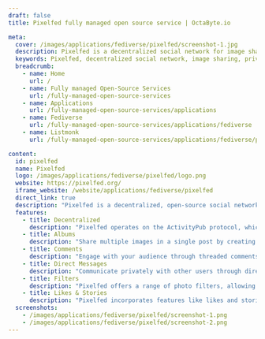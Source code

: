 ```yaml
---
draft: false
title: Pixelfed fully managed open source service | OctaByte.io

meta:
  cover: /images/applications/fediverse/pixelfed/screenshot-1.jpg
  description: Pixelfed is a decentralized social network for image sharing, providing a user-friendly alternative to platforms like Instagram, where privacy and control over your data are prioritized.
  keywords: Pixelfed, decentralized social network, image sharing, privacy, ActivityPub, Instagram alternative, federated network, peer-to-peer social media
  breadcrumb:
    - name: Home
      url: /
    - name: Fully managed Open-Source Services
      url: /fully-managed-open-source-services
    - name: Applications
      url: /fully-managed-open-source-services/applications
    - name: Fediverse
      url: /fully-managed-open-source-services/applications/fediverse
    - name: Listmonk
      url: /fully-managed-open-source-services/applications/fediverse/pixelfed

content:
  id: pixelfed
  name: Pixelfed
  logo: /images/applications/fediverse/pixelfed/logo.png
  website: https://pixelfed.org/
  iframe_website: /website/applications/fediverse/pixelfed
  direct_link: true
  description: "Pixelfed is a decentralized, open-source social network for image sharing, offering a unique alternative to centralized platforms like Instagram. Built on the ActivityPub protocol, Pixelfed enables peer-to-peer interactions, allowing users to maintain full control over their data. With an easy-to-use interface and features like albums, threaded comments, and private messages, Pixelfed provides a rich and privacy-focused social media experience. The platform empowers users to connect, share, and communicate in a decentralized manner, ensuring a safe and transparent environment for all."
  features:
    - title: Decentralized
      description: "Pixelfed operates on the ActivityPub protocol, which facilitates decentralized, peer-to-peer interactions. Unlike centralized platforms, Pixelfed ensures that your data remains private and secure."
    - title: Albums
      description: "Share multiple images in a single post by creating albums, making it easier to organize and present your photos in a cohesive collection."
    - title: Comments
      description: "Engage with your audience through threaded comments. Pixelfed allows for interactive discussions, letting users express their opinions and thoughts under each image."
    - title: Direct Messages
      description: "Communicate privately with other users through direct messages (DMs). Engage in one-on-one conversations with full control over your privacy."
    - title: Filters
      description: "Pixelfed offers a range of photo filters, allowing users to enhance their images before sharing them. Customize your photos to make them stand out in the feed."
    - title: Likes & Stories
      description: "Pixelfed incorporates features like likes and stories, enabling users to interact with posts and share ephemeral content that disappears after 24 hours."
  screenshots:
    - /images/applications/fediverse/pixelfed/screenshot-1.png
    - /images/applications/fediverse/pixelfed/screenshot-2.png
---
```

